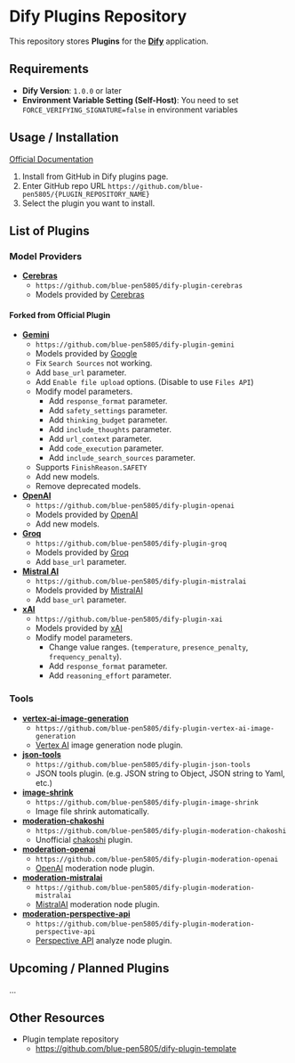 # Dify Plugins Repository

This repository stores **Plugins** for the **[Dify](https://github.com/langgenius/dify)** application.

## Requirements

- **Dify Version**: `1.0.0` or later
- **Environment Variable Setting (Self-Host)**: You need to set `FORCE_VERIFYING_SIGNATURE=false` in environment variables

## Usage / Installation

[Official Documentation](https://docs.dify.ai/plugins/quick-start/install-plugins#github)

1. Install from GitHub in Dify plugins page.
2. Enter GitHub repo URL `https://github.com/blue-pen5805/{PLUGIN_REPOSITORY_NAME}`
3. Select the plugin you want to install.

## List of Plugins

### Model Providers

- **[Cerebras](https://github.com/blue-pen5805/dify-plugin-cerebras)**
  - `https://github.com/blue-pen5805/dify-plugin-cerebras`
  - Models provided by [Cerebras](https://cloud.cerebras.ai/)

#### Forked from Official Plugin

- **[Gemini](https://github.com/blue-pen5805/dify-plugin-gemini)**
  - `https://github.com/blue-pen5805/dify-plugin-gemini`
  - Models provided by [Google](https://aistudio.google.com/)
  - Fix `Search Sources` not working.
  - Add `base_url` parameter.
  - Add `Enable file upload` options. (Disable to use `Files API`)
  - Modify model parameters.
    - Add `response_format` parameter.
    - Add `safety_settings` parameter.
    - Add `thinking_budget` parameter.
    - Add `include_thoughts` parameter.
    - Add `url_context` parameter.
    - Add `code_execution` parameter.
    - Add `include_search_sources` parameter.
  - Supports `FinishReason.SAFETY`
  - Add new models.
  - Remove deprecated models.
- **[OpenAI](https://github.com/blue-pen5805/dify-plugin-openai)**
  - `https://github.com/blue-pen5805/dify-plugin-openai`
  - Models provided by [OpenAI](https://platform.openai.com/)
  - Add new models.
- **[Groq](https://github.com/blue-pen5805/dify-plugin-groq)**
  - `https://github.com/blue-pen5805/dify-plugin-groq`
  - Models provided by [Groq](https://console.groq.com/)
  - Add `base_url` parameter.
- **[Mistral AI](https://github.com/blue-pen5805/dify-plugin-mistralai)**
  - `https://github.com/blue-pen5805/dify-plugin-mistralai`
  - Models provided by [MistralAI](https://mistral.ai)
  - Add `base_url` parameter.
- **[xAI](https://github.com/blue-pen5805/dify-plugin-xai)**
  - `https://github.com/blue-pen5805/dify-plugin-xai`
  - Models provided by [xAI](https://console.x.ai/)
  - Modify model parameters.
    - Change value ranges. (`temperature`, `presence_penalty`, `frequency_penalty`).
    - Add `response_format` parameter.
    - Add `reasoning_effort` parameter.

### Tools

- **[vertex-ai-image-generation](https://github.com/blue-pen5805/dify-plugin-vertex-ai-image-generation)**
  - `https://github.com/blue-pen5805/dify-plugin-vertex-ai-image-generation`
  - [Vertex AI](https://cloud.google.com/vertex-ai/docs/generative-ai) image generation node plugin.
- **[json-tools](https://github.com/blue-pen5805/dify-plugin-json-tools)**
  - `https://github.com/blue-pen5805/dify-plugin-json-tools`
  - JSON tools plugin. (e.g. JSON string to Object, JSON string to Yaml, etc.)
- **[image-shrink](https://github.com/blue-pen5805/dify-plugin-image-shrink)**
  - `https://github.com/blue-pen5805/dify-plugin-image-shrink`
  - Image file shrink automatically.
- **[moderation-chakoshi](https://github.com/blue-pen5805/dify-plugin-moderation-chakoshi)**
  - `https://github.com/blue-pen5805/dify-plugin-moderation-chakoshi`
  - Unofficial [chakoshi](https://chakoshi.ntt.com) plugin.
- **[moderation-openai](https://github.com/blue-pen5805/dify-plugin-moderation-openai)**
  - `https://github.com/blue-pen5805/dify-plugin-moderation-openai`
  - [OpenAI](https://platform.openai.com/) moderation node plugin.
- **[moderation-mistralai](https://github.com/blue-pen5805/dify-plugin-moderation-mistralai)**
  - `https://github.com/blue-pen5805/dify-plugin-moderation-mistralai`
  - [MistralAI](https://mistral.ai) moderation node plugin.
- **[moderation-perspective-api](https://github.com/blue-pen5805/dify-plugin-moderation-perspective-api)**
  - `https://github.com/blue-pen5805/dify-plugin-moderation-perspective-api`
  - [Perspective API](https://platform.openai.com/) analyze node plugin.

## Upcoming / Planned Plugins

...

## Other Resources

- Plugin template repository
  - https://github.com/blue-pen5805/dify-plugin-template
